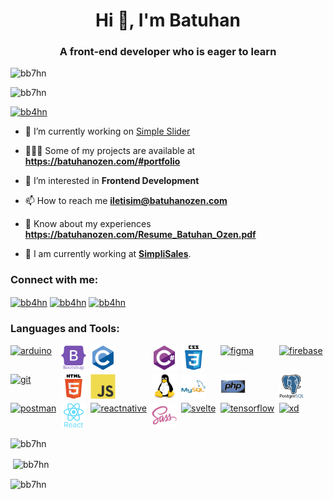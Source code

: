 <style>
.grid{
display:grid; grid-template-columns: repeat(7,auto);gap:0.2rem
}
.flex{
    display:flex
}
</style>
<h1 align="center">Hi 👋, I'm Batuhan</h1>
<h3 align="center">A front-end developer who is eager to learn</h3>

<p align="left"> <img src="https://komarev.com/ghpvc/?username=bb7hn&label=Profile%20views&color=0e75b6&style=default" alt="bb7hn" /> </p>

<p align="left"><img src="https://github-profile-trophy.vercel.app/?username=bb7hn&theme=onestar&margin-w=8&margin-h=8&column=4" alt="bb7hn" /></p>

<p align="left"> <a href="https://twitter.com/bb4hn" target="blank"><img src="https://img.shields.io/twitter/follow/bb4hn?logo=twitter&style=for-the-badge" alt="bb4hn" /></a> </p>

- 🔭 I’m currently working on [Simple Slider](https://bb7hn.github.io/SimpleSlider/)

- 👨🏻‍💻 Some of my projects are available at **https://batuhanozen.com/#portfolio**

- 👀 I’m interested in **Frontend Development**

- 📫 How to reach me **iletisim@batuhanozen.com**

- 📄 Know about my experiences **https://batuhanozen.com/Resume_Batuhan_Ozen.pdf**
- 🏢 I am currently working at [**SimpliSales**](https://simplisales.com/).
<h3 align="left">Connect with me:</h3>
<p align="left">
<a href="https://twitter.com/bb4hn" target="blank"><img align="center" src="https://raw.githubusercontent.com/rahuldkjain/github-profile-readme-generator/master/src/images/icons/Social/twitter.svg" alt="bb4hn" height="30" width="40" /></a>
<a href="https://linkedin.com/in/bb4hn" target="blank"><img align="center" src="https://raw.githubusercontent.com/rahuldkjain/github-profile-readme-generator/master/src/images/icons/Social/linked-in-alt.svg" alt="bb4hn" height="30" width="40" /></a>
<a href="https://instagram.com/bb4hn" target="blank"><img align="center" src="https://raw.githubusercontent.com/rahuldkjain/github-profile-readme-generator/master/src/images/icons/Social/instagram.svg" alt="bb4hn" height="30" width="40" /></a>
</p>

<h3 align="left">Languages and Tools:</h3>
<p class="grid"> <a href="https://www.arduino.cc/" target="_blank" rel="noreferrer"> <img src="https://cdn.worldvectorlogo.com/logos/arduino-1.svg" alt="arduino" width="40" height="40"/> </a> <a href="https://getbootstrap.com" target="_blank" rel="noreferrer"> <img src="https://raw.githubusercontent.com/devicons/devicon/master/icons/bootstrap/bootstrap-plain-wordmark.svg" alt="bootstrap" width="40" height="40"/> </a> <a href="https://www.cprogramming.com/" target="_blank" rel="noreferrer"> <img src="https://raw.githubusercontent.com/devicons/devicon/master/icons/c/c-original.svg" alt="c" width="40" height="40"/> </a> <a href="https://www.w3schools.com/cs/" target="_blank" rel="noreferrer"> <img src="https://raw.githubusercontent.com/devicons/devicon/master/icons/csharp/csharp-original.svg" alt="csharp" width="40" height="40"/> </a> <a href="https://www.w3schools.com/css/" target="_blank" rel="noreferrer"> <img src="https://raw.githubusercontent.com/devicons/devicon/master/icons/css3/css3-original-wordmark.svg" alt="css3" width="40" height="40"/> </a> <a href="https://www.figma.com/" target="_blank" rel="noreferrer"> <img src="https://www.vectorlogo.zone/logos/figma/figma-icon.svg" alt="figma" width="40" height="40"/> </a> <a href="https://firebase.google.com/" target="_blank" rel="noreferrer"> <img src="https://www.vectorlogo.zone/logos/firebase/firebase-icon.svg" alt="firebase" width="40" height="40"/> </a> <a href="https://git-scm.com/" target="_blank" rel="noreferrer"> <img src="https://www.vectorlogo.zone/logos/git-scm/git-scm-icon.svg" alt="git" width="40" height="40"/> </a> <a href="https://www.w3.org/html/" target="_blank" rel="noreferrer"> <img src="https://raw.githubusercontent.com/devicons/devicon/master/icons/html5/html5-original-wordmark.svg" alt="html5" width="40" height="40"/> </a> <a href="https://developer.mozilla.org/en-US/docs/Web/JavaScript" target="_blank" rel="noreferrer"> <img src="https://raw.githubusercontent.com/devicons/devicon/master/icons/javascript/javascript-original.svg" alt="javascript" width="40" height="40"/> </a> <a href="https://www.linux.org/" target="_blank" rel="noreferrer"> <img src="https://raw.githubusercontent.com/devicons/devicon/master/icons/linux/linux-original.svg" alt="linux" width="40" height="40"/> </a> <a href="https://www.mysql.com/" target="_blank" rel="noreferrer"> <img src="https://raw.githubusercontent.com/devicons/devicon/master/icons/mysql/mysql-original-wordmark.svg" alt="mysql" width="40" height="40"/> </a> <a href="https://www.php.net" target="_blank" rel="noreferrer"> <img src="https://raw.githubusercontent.com/devicons/devicon/master/icons/php/php-original.svg" alt="php" width="40" height="40"/> </a> <a href="https://www.postgresql.org" target="_blank" rel="noreferrer"> <img src="https://raw.githubusercontent.com/devicons/devicon/master/icons/postgresql/postgresql-original-wordmark.svg" alt="postgresql" width="40" height="40"/> </a> <a href="https://postman.com" target="_blank" rel="noreferrer"> <img src="https://www.vectorlogo.zone/logos/getpostman/getpostman-icon.svg" alt="postman" width="40" height="40"/> </a> <a href="https://reactjs.org/" target="_blank" rel="noreferrer"> <img src="https://raw.githubusercontent.com/devicons/devicon/master/icons/react/react-original-wordmark.svg" alt="react" width="40" height="40"/> </a> <a href="https://reactnative.dev/" target="_blank" rel="noreferrer"> <img src="https://reactnative.dev/img/header_logo.svg" alt="reactnative" width="40" height="40"/> </a> <a href="https://sass-lang.com" target="_blank" rel="noreferrer"> <img src="https://raw.githubusercontent.com/devicons/devicon/master/icons/sass/sass-original.svg" alt="sass" width="40" height="40"/> </a> <a href="https://svelte.dev" target="_blank" rel="noreferrer"> <img src="https://upload.wikimedia.org/wikipedia/commons/1/1b/Svelte_Logo.svg" alt="svelte" width="40" height="40"/> </a> <a href="https://www.tensorflow.org" target="_blank" rel="noreferrer"> <img src="https://www.vectorlogo.zone/logos/tensorflow/tensorflow-icon.svg" alt="tensorflow" width="40" height="40"/> </a> <a href="https://www.adobe.com/products/xd.html" target="_blank" rel="noreferrer"> <img src="https://cdn.worldvectorlogo.com/logos/adobe-xd.svg" alt="xd" width="40" height="40"/> </a> </p>

<p class="flex"><img align="left" src="https://github-readme-stats.vercel.app/api/top-langs?username=bb7hn&show_icons=true&locale=en&layout=compact&theme=react&langs_count=10" alt="bb7hn" />
</p>

<p>&nbsp;<img align="center" src="https://github-readme-stats.vercel.app/api?username=bb7hn&show_icons=true&locale=en&theme=react" alt="bb7hn" /></p>

<p><img align="center" src="https://github-readme-streak-stats.herokuapp.com/?user=bb7hn&theme=react" alt="bb7hn" /></p>
